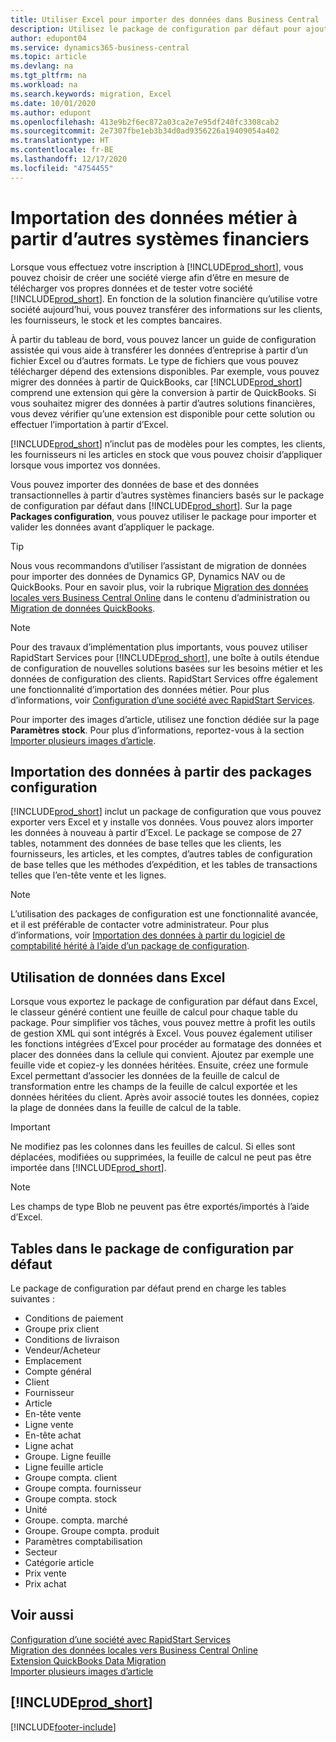 ```yaml
---
title: Utiliser Excel pour importer des données dans Business Central
description: Utilisez le package de configuration par défaut pour ajouter des données client dans Excel et les importer ensuite dans Business Central.
author: edupont04
ms.service: dynamics365-business-central
ms.topic: article
ms.devlang: na
ms.tgt_pltfrm: na
ms.workload: na
ms.search.keywords: migration, Excel
ms.date: 10/01/2020
ms.author: edupont
ms.openlocfilehash: 413e9b2f6ec872a03ca2e7e95df240fc3308cab2
ms.sourcegitcommit: 2e7307fbe1eb3b34d0ad9356226a19409054a402
ms.translationtype: HT
ms.contentlocale: fr-BE
ms.lasthandoff: 12/17/2020
ms.locfileid: "4754455"
---
```

# <a name="importing-business-data-from-other-finance-systems"></a>Importation des données métier à partir d’autres systèmes financiers

Lorsque vous effectuez votre inscription à [!INCLUDE[prod_short](includes/prod_short.md)], vous pouvez choisir de créer une société vierge afin d’être en mesure de télécharger vos propres données et de tester votre société [!INCLUDE[prod_short](includes/prod_short.md)]. En fonction de la solution financière qu’utilise votre société aujourd’hui, vous pouvez transférer des informations sur les clients, les fournisseurs, le stock et les comptes bancaires.  

À partir du tableau de bord, vous pouvez lancer un guide de configuration assistée qui vous aide à transférer les données d’entreprise à partir d’un fichier Excel ou d’autres formats. Le type de fichiers que vous pouvez télécharger dépend des extensions disponibles. Par exemple, vous pouvez migrer des données à partir de QuickBooks, car [!INCLUDE[prod_short](includes/prod_short.md)] comprend une extension qui gère la conversion à partir de QuickBooks. Si vous souhaitez migrer des données à partir d’autres solutions financières, vous devez vérifier qu’une extension est disponible pour cette solution ou effectuer l’importation à partir d’Excel.  

[!INCLUDE[prod_short](includes/prod_short.md)] n’inclut pas de modèles pour les comptes, les clients, les fournisseurs ni les articles en stock que vous pouvez choisir d’appliquer lorsque vous importez vos données.

Vous pouvez importer des données de base et des données transactionnelles à partir d’autres systèmes financiers basés sur le package de configuration par défaut dans [!INCLUDE[prod_short](includes/prod_short.md)]. Sur la page **Packages configuration**, vous pouvez utiliser le package pour importer et valider les données avant d’appliquer le package.  

> [!TIP]  
> Nous vous recommandons d’utiliser l’assistant de migration de données pour importer des données de Dynamics GP, Dynamics NAV ou de QuickBooks. Pour en savoir plus, voir la rubrique [Migration des données locales vers Business Central Online](/dynamics365/business-central/dev-itpro/administration/migrate-data) dans le contenu d’administration ou [Migration de données QuickBooks](ui-extensions-quickbooks-data-migration.md).

> [!NOTE]  
> Pour des travaux d’implémentation plus importants, vous pouvez utiliser RapidStart Services pour [!INCLUDE[prod_short](includes/prod_short.md)], une boîte à outils étendue de configuration de nouvelles solutions basées sur les besoins métier et les données de configuration des clients. RapidStart Services offre également une fonctionnalité d’importation des données métier. Pour plus d’informations, voir [Configuration d’une société avec RapidStart Services](admin-set-up-a-company-with-rapidstart.md).

Pour importer des images d’article, utilisez une fonction dédiée sur la page **Paramètres stock**. Pour plus d’informations, reportez-vous à la section [Importer plusieurs images d’article](inventory-how-import-item-pictures.md).

## <a name="importing-data-from-configuration-packages"></a>Importation des données à partir des packages configuration
[!INCLUDE[prod_short](includes/prod_short.md)] inclut un package de configuration que vous pouvez exporter vers Excel et y installe vos données. Vous pouvez alors importer les données à nouveau à partir d’Excel. Le package se compose de 27 tables, notamment des données de base telles que les clients, les fournisseurs, les articles, et les comptes, d’autres tables de configuration de base telles que les méthodes d’expédition, et les tables de transactions telles que l’en-tête vente et les lignes.  

> [!NOTE]  
>   L’utilisation des packages de configuration est une fonctionnalité avancée, et il est préférable de contacter votre administrateur. Pour plus d’informations, voir [Importation des données à partir du logiciel de comptabilité hérité à l’aide d’un package de configuration](across-import-data-configuration-packages.md).

## <a name="working-with-data-in-excel"></a>Utilisation de données dans Excel
Lorsque vous exportez le package de configuration par défaut dans Excel, le classeur généré contient une feuille de calcul pour chaque table du package. Pour simplifier vos tâches, vous pouvez mettre à profit les outils de gestion XML qui sont intégrés à Excel. Vous pouvez également utiliser les fonctions intégrées d’Excel pour procéder au formatage des données et placer des données dans la cellule qui convient. Ajoutez par exemple une feuille vide et copiez-y les données héritées. Ensuite, créez une formule Excel permettant d’associer les données de la feuille de calcul de transformation entre les champs de la feuille de calcul exportée et les données héritées du client. Après avoir associé toutes les données, copiez la plage de données dans la feuille de calcul de la table.  

> [!IMPORTANT]  
>  Ne modifiez pas les colonnes dans les feuilles de calcul. Si elles sont déplacées, modifiées ou supprimées, la feuille de calcul ne peut pas être importée dans [!INCLUDE[prod_short](includes/prod_short.md)].

> [!NOTE]
> Les champs de type Blob ne peuvent pas être exportés/importés à l’aide d’Excel.

## <a name="tables-in-the-default-configuration-package"></a>Tables dans le package de configuration par défaut
Le package de configuration par défaut prend en charge les tables suivantes :

-   Conditions de paiement
-   Groupe prix client
-   Conditions de livraison
-   Vendeur/Acheteur
-   Emplacement
-   Compte général
-   Client
-   Fournisseur
-   Article
-   En-tête vente
-   Ligne vente
-   En-tête achat
-   Ligne achat
-   Groupe. Ligne feuille
-   Ligne feuille article
-   Groupe compta. client
-   Groupe compta. fournisseur
-   Groupe compta. stock
-   Unité
-   Groupe. compta. marché
-   Groupe. Groupe compta. produit
-   Paramètres comptabilisation
-   Secteur
-   Catégorie article
-   Prix vente
-   Prix achat

## <a name="see-also"></a>Voir aussi
[Configuration d’une société avec RapidStart Services](admin-set-up-a-company-with-rapidstart.md)  
[Migration des données locales vers Business Central Online](/dynamics365/business-central/dev-itpro/administration/migrate-data)  
[Extension QuickBooks Data Migration](ui-extensions-quickbooks-data-migration.md)  
[Importer plusieurs images d’article](inventory-how-import-item-pictures.md)

## [!INCLUDE[prod_short](includes/free_trial_md.md)]  


[!INCLUDE[footer-include](includes/footer-banner.md)]